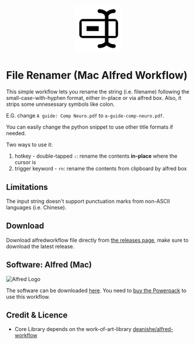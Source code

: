 <h1 align="center">
  <img src="./icon.png" width="128" height="128">
</h1>

# File Renamer (Mac Alfred Workflow)

This simple workflow lets you rename the string (i.e. filename) following the small-case-with-hyphen format, either in-place or via alfred box.  Also, it strips some unnesessary symbols like colon.

E.G. change `A guide: Comp Neuro.pdf` to  `a-guide-comp-neuro.pdf`. 

You can easily change the python snippet to use other title formats if needed.

Two ways to use it:

1. hotkey - double-tapped `⇧`: rename the contents **in-place** where the cursor is
2. trigger keyword - `rn`: rename the contents from clipboard by alfred box

## Limitations

The input string doesn't support punctuation marks from non-ASCII languages (i.e. Chinese). 

## Download

Download alfredworkflow file directly from [the releases page](https://github.com/realliyifei/alfred-file-renamer/releases), make sure to download the latest release. 

## Software: Alfred (Mac)

![Alfred Logo](https://i.pinimg.com/originals/5c/23/a6/5c23a6723d3b19e892985fd918cf0aab.png)

The software can be downloaded [here](https://www.alfredapp.com/). You need to [buy the Powerpack](https://buy.alfredapp.com/) to use this workflow.

## Credit & Licence

* Core Library depends on the work-of-art-library [deanishe/alfred-workflow](https://github.com/deanishe/alfred-workflow)
